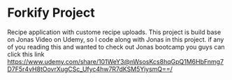 # Forkify Project

Recipe application with custome recipe uploads.
This project is build base on Jonas Video on Udemy, so I code along with Jonas in this project.
if any of you reading this and wanted to check out Jonas bootcamp you guys can click this link https://www.udemy.com/share/101WeY3@nWsosKcs8hqGpQ1M6HbFnmg7D7F5r4vH8tOovrXugCSc_Ufyc4hw7R7dKSM5YiysmQ==/
